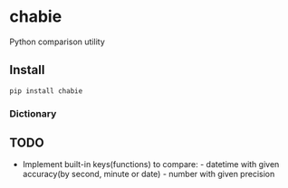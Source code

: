 # chabie

Python comparison utility

## Install

```
pip install chabie
```

### Dictionary


## TODO

- Implement built-in keys(functions) to compare:
      - datetime with given accuracy(by second, minute or date)
      - number with given precision
